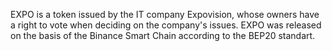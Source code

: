 EXPO is a token issued by the IT company Expovision, whose owners have a right to vote when deciding on the company's issues. EXPO was released on the basis of the Binance Smart Chain according to the BEP20 standart.
